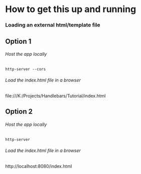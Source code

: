 # How to get this up and running

### Loading an external html/template file

## Option 1
###### Host the app locally
`http-server --cors`

###### Load the index.html file in a browser
file:///K:/Projects/Handlebars/Tutorial/index.html

## Option 2
###### Host the app locally
`http-server`

###### Load the index.html file in a browser
http://localhost:8080/index.html
